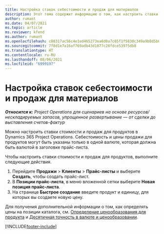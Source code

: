 ```yaml
---
title: Настройка ставок себестоимости и продаж для материалов
description: Этот тема содержит информацию о том, как настроить ставки стоимости и ставки продаж для материалов, используемых в проектах.
author: rumant
ms.date: 04/07/2021
ms.topic: article
ms.reviewer: kfend
ms.author: rumant
ms.openlocfilehash: c80317ac56c4e1ed465273ea6d0a7c65f1f5830c349a9b8d5b6f7f8d92424c7b
ms.sourcegitcommit: 7f8d1e7a16af769adb43d1877c28fdce53975db8
ms.translationtype: HT
ms.contentlocale: ru-RU
ms.lasthandoff: 08/06/2021
ms.locfileid: "6999197"
---
```

# <a name="set-up-cost-and-sales-rates-for-materials"></a>Настройка ставок себестоимости и продаж для материалов

_**Относится к:** Project Operations для сценариев на основе ресурсов/нескладируемых запасов, упрощенное развертывание — от сделки до выставления счетов-фактур_

Можно настроить ставки стоимости и продаж для продуктов в Dynamics 365 Project Operations. Себестоимость и цены продажи для продуктов могут быть указаны только в одной валюте, которая должна быть валютой в заголовке прайс-листа.

Чтобы настроить ставки стоимости и продаж для продуктов, выполните следующие действия. 

1. Перейдите **Продажи** > **Клиенты** > **Прайс-листы** и выберите **Создать**, чтобы создать прайс-лист. 
2. В **Позиции прайс-листа**, в меню вложенной сетки выберите **Новая позиция прайс-листа**. 
3. На странице **Быстрое создание** введите продукт и единицу, для которых вы создаете новую цену.

Для получения дополнительной информации о том, как определять цены на позиции каталога, см. [Определение ценообразования для продукта](/dynamics365/sales-enterprise/create-price-lists-price-list-items-define-pricing-products.md) и [Десятичная точность в валюте и ценообразовании](/dynamics365/sales-enterprise/decimal-precision-currency-pricing.md).

[!INCLUDE[footer-include](../includes/footer-banner.md)]
